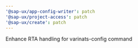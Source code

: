 ```yaml
---
'@sap-ux/app-config-writer': patch
'@sap-ux/project-access': patch
'@sap-ux/create': patch
---
```


Enhance RTA handling for varinats-config command
